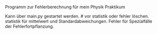 Programm zur Fehlerberechnung für mein Physik Praktikum


Kann über main.py gestartet werden. # vor statistik oder fehler löschen.
statistik für mittelwert und Standardabweichungen. Fehler für Spezialfälle der Fehlerfortpflanzung.
